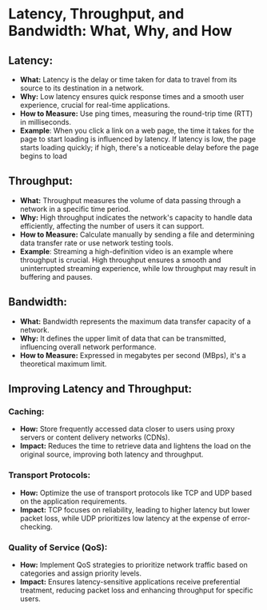 # Latency, Throughput, and Bandwidth: What, Why, and How

## Latency:

- **What:** Latency is the delay or time taken for data to travel from its source to its destination in a network.
- **Why:** Low latency ensures quick response times and a smooth user experience, crucial for real-time applications.
- **How to Measure:** Use ping times, measuring the round-trip time (RTT) in milliseconds.
- **Example**: When you click a link on a web page, the time it takes for the page to start loading is influenced by latency. If latency is low, the page starts loading quickly; if high, there's a noticeable delay before the page begins to load

## Throughput:

- **What:** Throughput measures the volume of data passing through a network in a specific time period.
- **Why:** High throughput indicates the network's capacity to handle data efficiently, affecting the number of users it can support.
- **How to Measure:** Calculate manually by sending a file and determining data transfer rate or use network testing tools.
- **Example**: Streaming a high-definition video is an example where throughput is crucial. High throughput ensures a smooth and uninterrupted streaming experience, while low throughput may result in buffering and pauses.

## Bandwidth:

- **What:** Bandwidth represents the maximum data transfer capacity of a network.
- **Why:** It defines the upper limit of data that can be transmitted, influencing overall network performance.
- **How to Measure:** Expressed in megabytes per second (MBps), it's a theoretical maximum limit.

## Improving Latency and Throughput:

### Caching:

- **How:** Store frequently accessed data closer to users using proxy servers or content delivery networks (CDNs).
- **Impact:** Reduces the time to retrieve data and lightens the load on the original source, improving both latency and throughput.

### Transport Protocols:

- **How:** Optimize the use of transport protocols like TCP and UDP based on the application requirements.
- **Impact:** TCP focuses on reliability, leading to higher latency but lower packet loss, while UDP prioritizes low latency at the expense of error-checking.

### Quality of Service (QoS):

- **How:** Implement QoS strategies to prioritize network traffic based on categories and assign priority levels.
- **Impact:** Ensures latency-sensitive applications receive preferential treatment, reducing packet loss and enhancing throughput for specific users.
